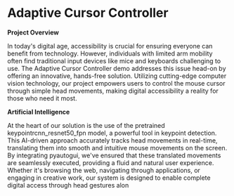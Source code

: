 # Adaptive Cursor Controller

**Project Overview**

In today's digital age, accessibility is crucial for ensuring everyone can benefit from technology. However, individuals with limited arm mobility often find traditional input devices like mice and keyboards challenging to use. The Adaptive Cursor Controller demo addresses this issue head-on by offering an innovative, hands-free solution. Utilizing cutting-edge computer vision technology, our project empowers users to control the mouse cursor through simple head movements, making digital accessibility a reality for those who need it most.

**Artificial Intelligence**

At the heart of our solution is the use of the pretrained keypointrcnn_resnet50_fpn model, a powerful tool in keypoint detection. This AI-driven approach accurately tracks head movements in real-time, translating them into smooth and intuitive mouse movements on the screen. By integrating pyautogui, we've ensured that these translated movements are seamlessly executed, providing a fluid and natural user experience. Whether it's browsing the web, navigating through applications, or engaging in creative work, our system is designed to enable complete digital access through head gestures alon
